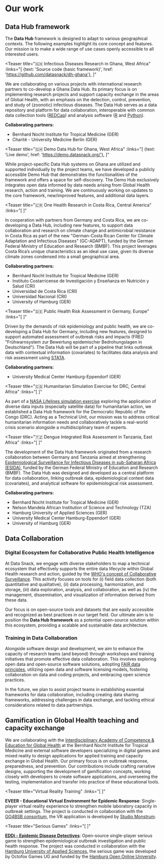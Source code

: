 <script setup>
import Teaser from './.vitepress/components/TeaserComponent.vue'
</script>

# Our work


## Data Hub framework

The **Data Hub** framework is designed to adapt to various geographical contexts. The following examples highlight its core concept and features. Our mission is to make a wide range of use cases openly accessible to all interested users.

<Teaser 
    title="🇬🇭 Infectious Diseases Research in Ghana, West Africa"
    :links="[
        {text: 'Source code (basic framework)', href: 'https://github.com/datasnack/dh-ghana'},
    ]"
>

We are collaborating on various projects with international research partners to co-develop a Ghana Data Hub. Its primary focus is on implementing research projects and support capacity exchange in the areas of Global Health, with an emphasis on the detection, control, prevention, and study of (zoonotic) infectious diseases. The Data Hub serves as a data repository and platform for data collaboration, interoperable with common data collection tools ([REDCap](https://project-redcap.org/)) and analysis software ([R](https://www.r-project.org/) and [Python](https://www.python.org/)).

**Collaborating partners:**
- Bernhard Nocht Institute for Tropical Medicine (GER)
- Charité - University Medicine Berlin (GER)

</Teaser>


<Teaser 
    title="🇬🇭 Demo Data Hub for Ghana, West Africa"
    :links="[
        {text: 'Live demo', href: 'https://demo.datasnack.org/'},
    ]"
>

While project-specific Data Hub systems on Ghana are utilized and supported individually by the project teams, we have developed a publicly accessible Demo Hub that demonstrates the functionalities of the framework and offers a space for self-discovery. The Demo Hub exclusively integrates open data informed by data needs arising from Global Health research, action and training. We are continuously working on updates to the core framework, new/improved features, and additional data layers.

</Teaser>


<Teaser 
    title="🇨🇷 One Health Research in Costa Rica, Central America"
    :links="[
    ]"
>

In cooperation with partners from Germany and Costa Rica, we are co-developing a Data Hub, including new features, to support data collaboration and research on climate change and antimicrobial resistance in Costa Rica as part of the new "German-Costa Rican Center for Climate Adaptation and Infectious Diseases" (GC-ADAPT), funded by the German Federal Ministry of Education and Research (BMBF). This project leverages Costa Rica’s unique characteristics as an ideal use case, given its diverse climate zones condensed into a small geographical area.

**Collaborating partners:**
- Bernhard Nocht Institute for Tropical Medicine (GER)
- Instituto Costarricense de Investigación y Enseñanza en Nutrición y Salud (CRI)
- Universidad de Costa Rica (CRI)
- Universidad Nacional (CRI)
- University of Hamburg (GER)

</Teaser>


<Teaser 
    title="🇩🇪 Public Health Risk Assessment in Germany, Europe"
    :links="[
    ]"
>

Driven by the demands of risk epidemiology and public health, we are co-developing a Data Hub for Germany, including new features, designed to support automated assessment of outbreak risks and impacts (FRED "Frühwarnsystem zur Bewertung epidemischer Bedrohungslagen in Deutschland"). The Data Hub will be part of a pipeline that links outbreak data with contextual information (covariates) to facilitates data analysis and risk assessment using [STATA](https://www.stata.com/).

**Collaborating partners:**
- University Medical Center Hamburg-Eppendorf (GER)

</Teaser>


<Teaser 
    title="🇨🇩 Humanitarian Simulation Exercise for DRC, Central Africa"
    :links="[
    ]"
>

As part of a [NASA Lifelines simulation exercise](https://nasalifelines.org/programs/simulations/) exploring the application of diverse data inputs (especially satellite data) for humanitarian action, we established a Data Hub framework for the Democratic Republic of the Congo (DRC). Acting as a Technical Unit, our mission was to address critical humanitarian information needs and collaboratively tackle a real-world crisis scenario alongside a multidisciplinary team of experts.

</Teaser>

<Teaser 
    title="🇹🇿 Dengue Integrated Risk Assessment in Tanzania, East Africa"
    :links="[
    ]"
>

The development of the Data Hub framework originated from a research collaboration between Germany and Tanzania aimed at strengthening [Epidemiological Surveillance for Infectious Diseases in sub-Saharan Africa (ESIDA)](https://zenodo.org/records/7322396), funded by the German Federal Ministry of Education and Research (BMBF). The Data Hub was designed and developed as a central platform for data collaboration, linking outbreak data, epidemiological context data (covariates), and analytical software for epidemiological risk assessment.

**Collaborating partners:**
- Bernhard Nocht Institute for Tropical Medicine (GER)
- Nelson Mandela African Institution of Science and Technology (TZA)
- Hamburg University of Applied Sciences (GER)
- University Medical Center Hamburg-Eppendorf (GER)
- University of Hamburg (GER)


</Teaser>


## Data Collaboration

### Digital Ecosystem for Collaborative Public Health Intelligence

At Data Snack, we engage with diverse stakeholders to map a technical ecosystem that effectively supports the entire data lifecycle within Global Health research and action, guided by the [WHO's concept of Collaborative Surveillance](https://www.who.int/publications/i/item/9789240074064). This activity focuses on tools for (i) field data collection (both quantitative and qualitative), (ii) data processing, harmonization, and storage, (iii) data exploration, analysis, and collaboration, as well as (iv) the management, dissemination, and visualization of information derived from these data.

Our focus is on open-source tools and datasets that are easily accessible and recognized as best practices in our target field. Our ultimate aim is to position the **Data Hub framework** as a potential open-source solution within this ecosystem, providing a scalable and sustainable data architecture.


### Training in Data Collaboration

Alongside software design and development, we aim to enhance the capacity of research teams (and beyond) through workshops and training initiatives that promote effective data collaboration. This involves exploring open data and open-source software solutions, adopting [FAIR data principles](https://www.go-fair.org/fair-principles/), utilizing open data and software licensing models, fostering collaboration on data and coding projects, and embracing open science practices.

In the future, we plan to assist project teams in establishing essential frameworks for data collaboration, including creating data sharing frameworks, addressing challenges in data exchange, and tackling ethical considerations related to data partnerships.


## Gamification in Global Health teaching and capacity exchange

We are collaborating with the [Interdisciplinary Academy of Competence & Education for Global Health](https://www.bnitm.de/en/training/zentrum-fuer-fort-und-weiterbildung/iace) at the Bernhard Nocht Institute for Tropical Medicine and external software developers specializing in digital games and mixed reality to design applications for applied training and capacity exchange in Global Health. Our primary focus is on outbreak response, preparedness, and prevention. Our contributions include crafting narrative designs, supporting the development of gamification concepts, working closely with developers to create software applications, and overseeing the testing, implementation and transfer into practice of these educational tools.



<Teaser 
    title="Virtual Reality Training"
    :links="[
    ]"
>

**EVEER - Educational Virtual Environment for Epidemic Response**: Single-player virtual reality experience to strengthen mobile laboratory capacity in outbreak settings. The project is conducted in collaboration with the [GO4BSB consortium](https://go4bsb.de/), the VR application is developed by [Studio Monstrum](https://studiomonstrum.com/).


</Teaser>


<Teaser 
    title="Serious Games"
    :links="[
    ]"
>

[**EDDi - Epidemic Disease Detectives**](https://www.bnitm.de/ausbildung/zentrum-fuer-fort-und-weiterbildung/iace/projects/collaborative-projects/eddi): Open-source single-player serious game to strengthen epidemiological outbreak investigation and public health response. The project was conducted in collaboration with the [Hamburg University of Applied Sciences](https://www.haw-hamburg.de/), the serious game was developed by Octofox Games UG and funded by the [Hamburg Open Online University](https://portal.hoou.de/).


</Teaser>
